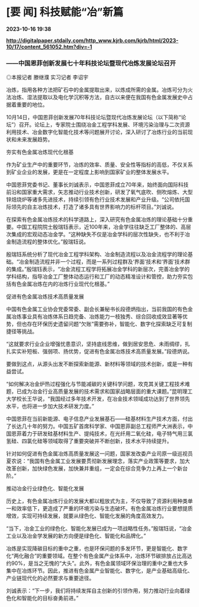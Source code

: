 # [要 闻] 科技赋能“冶”新篇

**2023-10-16 19:38**

**http://digitalpaper.stdaily.com/http_www.kjrb.com/kjrb/html/2023-10/17/content_561052.htm?div=-1**

### ——中国恩菲创新发展七十年科技论坛暨现代冶炼发展论坛召开

 ◎本报记者 滕继濮 实习记者 李诏宇

 冶炼，指用各种方法把矿石中的金属提取出来，以炼成所需的金属。冶炼可分为火法冶炼、湿法提取以及电化学沉积等方法，自古以来便在我国有色金属发展史中占据着重要的地位。

 10月14日，中国恩菲创新发展70年科技论坛暨现代冶炼发展论坛（以下简称“论坛”）召开。论坛上，专家院士围绕冶金工程学科发展、环境污染治理与二次资源利用技术、冶金数字化智能化技术等问题展开讨论，深入研讨了冶炼行业的当前现状和未来发展趋势。

 夯实有色金属冶炼现代化根基

 作为矿业生产中的重要环节，冶炼的效率、质量、安全性等指标的高低，不仅关系到矿业企业的发展，更是在一定程度上影响到国家矿业的整体发展水平。

 中国恩菲党委书记、董事长刘诚表示，中国恩菲成立70年来，始终面向国际科技前沿和国家重大需求，矢志推动行业技术创新，研发了氧气底吹、侧吹熔炼、大型锌焙烧炉等诸多先进技术，持续引领有色行业技术发展和产业升级。“公司依托国际领先的自主冶炼技术，打造了诸多具有世界影响力的标杆项目。”刘诚说。

 在探索有色金属冶炼技术的科学道路上，深入研究有色金属冶炼的理论基础十分重要。中国工程院院士殷瑞钰表示，近100年来，冶金学往往缺乏工厂整体的、高层次集成的宏观动态冶金学。“这种缺失不仅是冶金学科的层次性缺失，也不利于冶金制造流程的整体优化。”殷瑞钰说。

 殷瑞钰系统分析了现代冶金工程学科架构、冶金制造流程以及冶金流程学的理论基础。“冶金制造流程并非一个过程，而是一系列过程群及‘界面’技术和‘界面’技术群的集成。”殷瑞钰表示，“冶金流程工程学将拓展冶金学科的新层次，完善冶金学的学科结构，指导冶金工厂整体动态运行和工厂的动态精准设计和管控，助力夯实包括有色金属冶炼在内的冶炼行业现代化根基。”

 促进有色金属冶炼技术高质量发展

 中国有色金属工业协会党委常委、副会长兼秘书长段德炳指出，当前我国的有色金属冶炼事业具有冶炼体系日趋完备、冶炼能力一枝独秀、综合回收成效显著等优势，但也存在环保历史遗留问题“欠账”需要弥补，智能化、数字化探索缺乏可复制捷径等挑战。

 “这就要求行业企业增强忧患意识，坚持底线思维，做到居安思危、未雨绸缪，扎扎实实补短板、强弱项、扬优势，促进有色金属冶炼技术高质量发展。”段德炳说。

 要做到这点，从源头出发不断探索新能源、新材料等领域的技术创新，或是一种有益尝试。

 “如何解决冶金炉热过程强化与节能减碳的关键科学问题，攻克其关键工程技术难题，已成为冶金行业高质量发展的技术需求和国家战略层面的重大课题。”昆明理工大学校长王华说，“我国经过多年技术开发，在冶金技术领域成功达到了世界领先水平，也将进一步加大技术研发力度。”

 中国恩菲在当前新能源、电子信息产业发展基石——硅基材料生产技术方面，付出了长达几十年的努力。中国五矿首席科学家、中国恩菲副总工程师严大洲表示，中国恩菲着力于研发硅基材料生产、提纯技术，在光纤用二氧化硅，电子特气用三氯氢硅、四氯化硅等领域取得了重要突破并不断创新，技术水平持续提升。

 针对如何促进有色金属冶炼高质量发展这一问题，国家发改委产业司原一级巡视员夏农说：“我国有色金属工业发展要贯彻新发展理念，落实产业政策等要求，加大改革创新，加快绿色发展，加快兼并重组，一定会在综合竞争力上再上一个新台阶。”

 推动冶金行业绿色化、智能化发展

 历史上，有色金属冶炼行业的发展大都以粗放式为主，不仅导致了资源利用种类单一和效率低下，更造成了严重的环境污染与生态破坏。有色金属冶炼行业要想提质增效，实现可持续发展，就要从绿色化、智能化发展的角度高效发力。

 “当下，冶金工业的绿色化、智能化发展已成为一项战略性任务。”殷瑞钰说，“冶金工业以及冶金学发展的新方向便是绿色化、智能化和品牌化。”

 冶炼是实现降碳目标的重中之重，也是环保问题的多发环节，更是智能化、数字化“两化融合”的重要领域。在整个有色金属产业体系中，冶炼环节碳排放占比高达约90%，是当之无愧的“大头”。此外，有色金属领域环保治理的重中之重也大多集中在冶炼环节。因此，推进有色金属产业智能化、数字化，是产业基础高级化、产业链现代化的必然要求与重要途径。

 刘诚表示：“下一步，我们将持续发挥自主创新的引领作用，努力推动行业向着绿色化和智能化的目标奋勇前进。”
